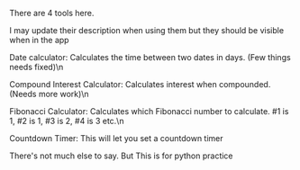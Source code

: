 There are 4 tools here.

I may update their description when using them but they should be visible when in the app

Date calculator: Calculates the time between two dates in days. (Few things needs fixed)\n

Compound Interest Calculator: Calculates interest when compounded. (Needs more work)\n

Fibonacci Calculator: Calculates which Fibonacci number to calculate. #1 is 1, #2 is 1, #3 is 2, #4 is 3 etc.\n

Countdown Timer: This will let you set a countdown timer

There's not much else to say. But This is for python practice
